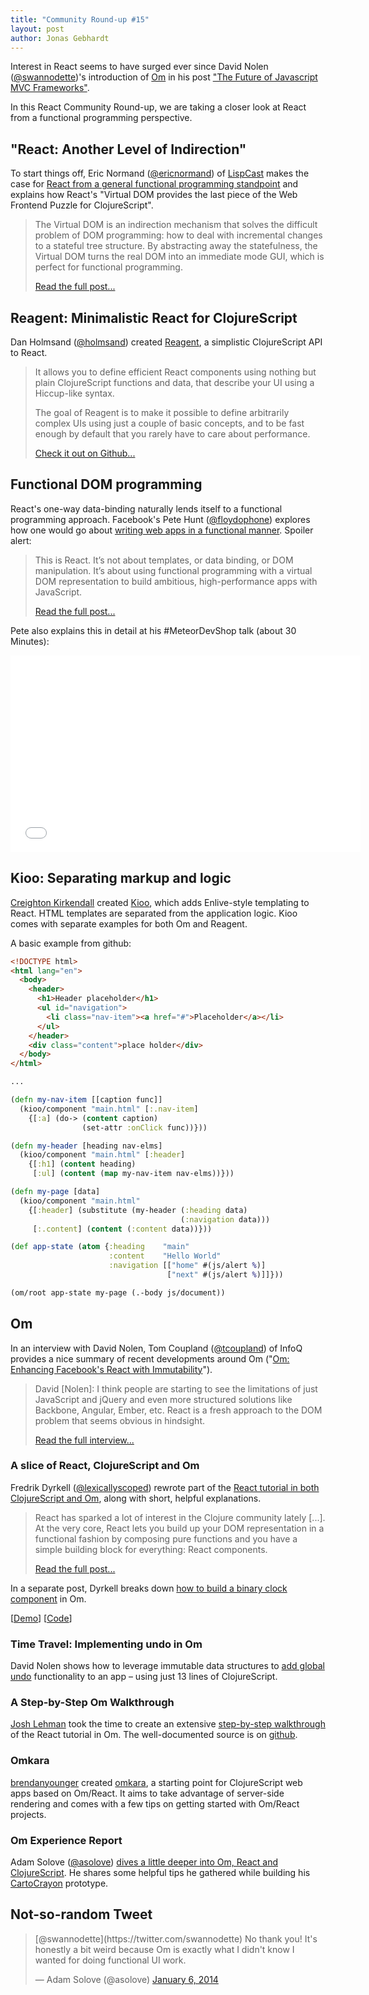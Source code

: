```yaml
---
title: "Community Round-up #15"
layout: post
author: Jonas Gebhardt
---
```


Interest in React seems to have surged ever since David Nolen ([@swannodette](https://twitter.com/swannodette))'s introduction of [Om](https://github.com/swannodette/om) in his post ["The Future of Javascript MVC Frameworks"](http://swannodette.github.io/2013/12/17/the-future-of-javascript-mvcs/).

In this React Community Round-up, we are taking a closer look at React from a functional programming perspective.

## "React: Another Level of Indirection"
To start things off, Eric Normand ([@ericnormand](https://twitter.com/ericnormand)) of [LispCast](http://lispcast.com) makes the case for [React from a general functional programming standpoint](http://www.lispcast.com/react-another-level-of-indirection) and explains how React's "Virtual DOM provides the last piece of the Web Frontend Puzzle for ClojureScript".

> The Virtual DOM is an indirection mechanism that solves the difficult problem of DOM programming: how to deal with incremental changes to a stateful tree structure. By abstracting away the statefulness, the Virtual DOM turns the real DOM into an immediate mode GUI, which is perfect for functional programming.
>
> [Read the full post...](http://www.lispcast.com/react-another-level-of-indirection)

## Reagent: Minimalistic React for ClojureScript
Dan Holmsand ([@holmsand](https://twitter.com/holmsand)) created [Reagent](http://holmsand.github.io/reagent/), a simplistic ClojureScript API to React.

> It allows you to define efficient React components using nothing but plain ClojureScript functions and data, that describe your UI using a Hiccup-like syntax.
>
> The goal of Reagent is to make it possible to define arbitrarily complex UIs using just a couple of basic concepts, and to be fast enough by default that you rarely have to care about performance.
>
> [Check it out on Github...](http://holmsand.github.io/reagent/)


## Functional DOM programming

React's one-way data-binding naturally lends itself to a functional programming approach. Facebook's Pete Hunt ([@floydophone](https://twitter.com/floydophone)) explores how one would go about [writing web apps in a functional manner](https://medium.com/p/67d81637d43). Spoiler alert:

> This is React. It’s not about templates, or data binding, or DOM manipulation. It’s about using functional programming with a virtual DOM representation to build ambitious, high-performance apps with JavaScript.
>
> [Read the full post...](https://medium.com/p/67d81637d43)

Pete also explains this in detail at his #MeteorDevShop talk (about 30 Minutes):

<iframe width="560" height="315" src="//www.youtube.com/embed/Lqcs6hPOcFw?start=2963" frameborder="0" allowfullscreen></iframe>



## Kioo: Separating markup and logic
[Creighton Kirkendall](https://github.com/ckirkendall) created [Kioo](https://github.com/ckirkendall/kioo), which adds Enlive-style templating to React. HTML templates are separated from the application logic. Kioo comes with separate examples for both Om and Reagent.

A basic example from github:

```html
<!DOCTYPE html>
<html lang="en">
  <body>
    <header>
      <h1>Header placeholder</h1>
      <ul id="navigation">
        <li class="nav-item"><a href="#">Placeholder</a></li>
      </ul>
    </header>
    <div class="content">place holder</div>
  </body>
</html>
```

```clojure
...

(defn my-nav-item [[caption func]]
  (kioo/component "main.html" [:.nav-item]
    {[:a] (do-> (content caption)
                (set-attr :onClick func))}))

(defn my-header [heading nav-elms]
  (kioo/component "main.html" [:header]
    {[:h1] (content heading)
     [:ul] (content (map my-nav-item nav-elms))}))

(defn my-page [data]
  (kioo/component "main.html"
    {[:header] (substitute (my-header (:heading data)
                                      (:navigation data)))
     [:.content] (content (:content data))}))

(def app-state (atom {:heading    "main"
                      :content    "Hello World"
                      :navigation [["home" #(js/alert %)]
                                   ["next" #(js/alert %)]]}))

(om/root app-state my-page (.-body js/document))
```

## Om

In an interview with David Nolen, Tom Coupland ([@tcoupland](https://twitter.com/tcoupland)) of InfoQ provides a nice summary of recent developments around Om ("[Om: Enhancing Facebook's React with Immutability](http://www.infoq.com/news/2014/01/om-react)").

> David [Nolen]: I think people are starting to see the limitations of just JavaScript and jQuery and even more structured solutions like Backbone, Angular, Ember, etc. React is a fresh approach to the DOM problem that seems obvious in hindsight.
>
> [Read the full interview...](http://www.infoq.com/news/2014/01/om-react)

### A slice of React, ClojureScript and Om

Fredrik Dyrkell ([@lexicallyscoped](https://twitter.com/lexicallyscoped)) rewrote part of the [React tutorial in both ClojureScript and Om](http://www.lexicallyscoped.com/2013/12/25/slice-of-reactjs-and-cljs.html), along with short, helpful explanations.

> React has sparked a lot of interest in the Clojure community lately [...]. At the very core, React lets you build up your DOM representation in a functional fashion by composing pure functions and you have a simple building block for everything: React components.
>
> [Read the full post...](http://www.lexicallyscoped.com/2013/12/25/slice-of-reactjs-and-cljs.html)

In a separate post, Dyrkell breaks down [how to build a binary clock component](http://www.lexicallyscoped.com/2014/01/23/ClojureScript-react-om-binary-clock.html) in Om.

[[Demo](http://www.lexicallyscoped.com/demo/binclock/)] [[Code](https://github.com/fredyr/binclock/blob/master/src/binclock/core.cljs)]

### Time Travel: Implementing undo in Om
David Nolen shows how to leverage immutable data structures to [add global undo](http://swannodette.github.io/2013/12/31/time-travel/) functionality to an app – using just 13 lines of ClojureScript.

### A Step-by-Step Om Walkthrough

[Josh Lehman](http://www.joshlehman.me) took the time to create an extensive [step-by-step walkthrough](http://www.joshlehman.me/rewriting-the-react-tutorial-in-om/) of the React tutorial in Om. The well-documented source is on [github](https://github.com/jalehman/omtut-starter).

### Omkara

[brendanyounger](https://github.com/brendanyounger) created [omkara](https://github.com/brendanyounger/omkara), a starting point for ClojureScript web apps based on Om/React. It aims to take advantage of server-side rendering and comes with a few tips on getting started with Om/React projects.

### Om Experience Report
Adam Solove ([@asolove](https://twitter.com/asolove/)) [dives a little deeper into Om, React and ClojureScript](http://adamsolove.com/js/clojure/2014/01/06/om-experience-report.html). He shares some helpful tips he gathered while building his [CartoCrayon](https://github.com/asolove/carto-crayon) prototype.

## Not-so-random Tweet


<div><blockquote class="twitter-tweet" lang="en"><p>[@swannodette](https://twitter.com/swannodette) No thank you! It's honestly a bit weird because Om is exactly what I didn't know I wanted for doing functional UI work.</p>&mdash; Adam Solove (@asolove) <a href="https://twitter.com/asolove/status/420294067637858304">January 6, 2014</a></blockquote></div>
